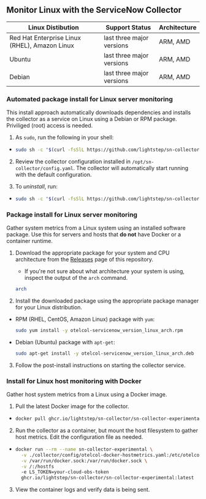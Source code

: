## Monitor Linux with the ServiceNow Collector

| Linux Distibution                              | Support Status            | Architecture |
| ---------------------------------------------- | ------------------------- | ------------ |
| Red Hat Enterprise Linux (RHEL), Amazon Linux  | last three major versions | ARM, AMD     |
| Ubuntu                                         | last three major versions | ARM, AMD     |
| Debian                                         | last three major versions | ARM, AMD     |

### Automated package install for Linux server monitoring

This install approach automatically downloads dependencies and installs the collector as a service on Linux using a Debian or RPM package. Priviliged (root) access is needed.

1. As `sudo`, run the following in your shell:
  - ```sh
    sudo sh -c "$(curl -fsSlL https://github.com/lightstep/sn-collector/releases/latest/download/install-unix.sh)" install_unix.sh
    ```

2. Review the collector configuration installed in `/opt/sn-collector/config.yaml`. The collector will automatically start running with the default configuration.

3. To *uninstall*, run:
  - ```sh
    sudo sh -c "$(curl -fsSlL https://github.com/lightstep/sn-collector/releases/latest/download/install-unix.sh)" install_unix.sh --uninstall
    ```

### Package install for Linux server monitoring

Gather system metrics from a Linux system using an installed software package. Use this for servers and hosts that **do not** have Docker or a container runtime.

1. Download the appropriate package for your system and CPU architecture from the [Releases](https://github.com/lightstep/sn-collector/releases) page of this repository. 
    - If you're not sure about what architecture your system is using, inspect the output of the `arch` command.
    ```sh
    arch
    ```

2. Install the downloaded package using the appropriate package manager for your Linux distribution.
  - RPM (RHEL, CentOS, Amazon Linux) package with `yum`:
    ```sh
    sudo yum install -y otelcol-servicenow_version_linux_arch.rpm 
    ```
  - Debian (Ubuntu) package with `apt-get`:
    ```sh
    sudo apt-get install -y otelcol-servicenow_version_linux_arch.deb 
    ```

3. Follow the post-install instructions on starting the collector service.

### Install for Linux host monitoring with Docker

Gather host system metrics from a Linux using a Docker image.

1. Pull the latest Docker image for the collector.
  - ```sh
    docker pull ghcr.io/lightstep/sn-collector/sn-collector-experimental:latest
    ```

2. Run the collector as a container, but mount the host filesystem to gather host metrics. Edit the configuration file as needed.
  - ```sh
    docker run --rm --name sn-collector-experimental \
      -v ./collector/config/otelcol-docker-hostmetrics.yaml:/etc/otelcol/config.yaml \
      -v /var/run/docker.sock:/var/run/docker.sock \
      -v /:/hostfs
      -e LS_TOKEN=your-cloud-obs-token
      ghcr.io/lightstep/sn-collector/sn-collector-experimental:latest
    ```

3. View the container logs and verify data is being sent.
